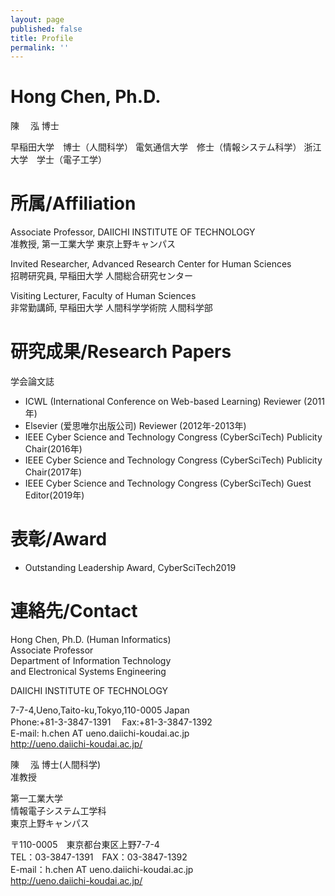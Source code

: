 ```yaml
---
layout: page
published: false
title: Profile
permalink: ''
---
```


# Hong Chen, Ph.D.
陳 　泓 博士

早稲田大学　博士（人間科学）
電気通信大学　修士（情報システム科学）
浙江大学　学士（電子工学）

# 所属/Affiliation
Associate Professor, DAIICHI INSTITUTE OF TECHNOLOGY  
准教授, 第一工業大学 東京上野キャンパス

Invited Researcher, Advanced Research Center for Human Sciences  
招聘研究員, 早稲田大学 人間総合研究センター

Visiting Lecturer, Faculty of Human Sciences  
非常勤講師, 早稲田大学 人間科学学術院 人間科学部

# 研究成果/Research Papers

学会論文誌
* ICWL (International Conference on Web-based Learning) Reviewer (2011年)
* Elsevier (爱思唯尔出版公司) Reviewer (2012年-2013年)
* IEEE Cyber Science and Technology Congress (CyberSciTech) Publicity Chair(2016年)
* IEEE Cyber Science and Technology Congress (CyberSciTech) Publicity Chair(2017年)
* IEEE Cyber Science and Technology Congress (CyberSciTech) Guest Editor(2019年)

# 表彰/Award
* Outstanding Leadership Award, CyberSciTech2019

# 連絡先/Contact
Hong Chen, Ph.D. (Human Informatics)  
Associate Professor  
Department of Information Technology  
and Electronical Systems Engineering  

DAIICHI INSTITUTE OF TECHNOLOGY

7-7-4,Ueno,Taito-ku,Tokyo,110-0005 Japan  
Phone:+81-3-3847-1391 　Fax:+81-3-3847-1392  
E-mail: h.chen AT ueno.daiichi-koudai.ac.jp  
http://ueno.daiichi-koudai.ac.jp/  

陳 　泓 博士(人間科学)  
准教授

第一工業大学  
情報電子システム工学科  
東京上野キャンパス  

〒110-0005　東京都台東区上野7-7-4  
TEL：03-3847-1391　FAX：03-3847-1392  
E-mail：h.chen AT ueno.daiichi-koudai.ac.jp  
http://ueno.daiichi-koudai.ac.jp/
